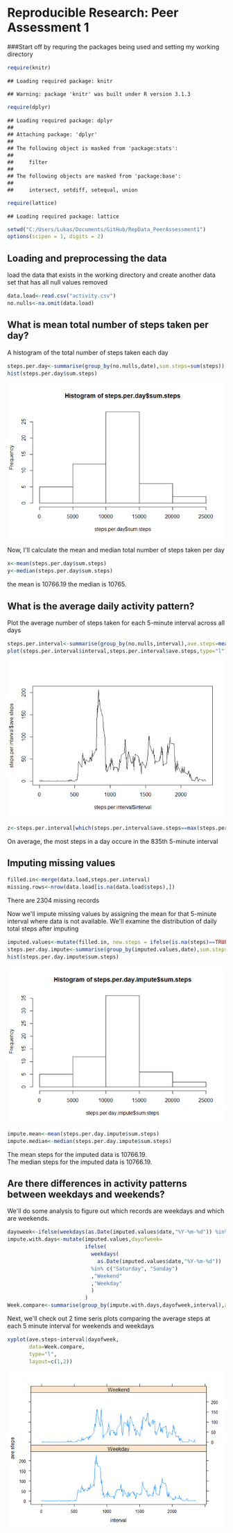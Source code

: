 # Reproducible Research: Peer Assessment 1
###Start off by requring the packages being used and setting my working directory

```r
require(knitr)
```

```
## Loading required package: knitr
```

```
## Warning: package 'knitr' was built under R version 3.1.3
```

```r
require(dplyr)
```

```
## Loading required package: dplyr
## 
## Attaching package: 'dplyr'
## 
## The following object is masked from 'package:stats':
## 
##     filter
## 
## The following objects are masked from 'package:base':
## 
##     intersect, setdiff, setequal, union
```

```r
require(lattice)
```

```
## Loading required package: lattice
```

```r
setwd("C:/Users/Lukas/Documents/GitHub/RepData_PeerAssessment1")
options(scipen = 1, digits = 2)
```

## Loading and preprocessing the data
load the data that exists in the working directory and create another data set that has all null values removed

```r
data.load<-read.csv("activity.csv")
no.nulls<-na.omit(data.load)
```

## What is mean total number of steps taken per day?
A histogram of the total number of steps taken each day

```r
steps.per.day<-summarise(group_by(no.nulls,date),sum.steps=sum(steps))
hist(steps.per.day$sum.steps)
```

![](PA1_template_files/figure-html/unnamed-chunk-3-1.png) 

Now, I'll calculate the mean and median total number of steps taken per day

```r
x<-mean(steps.per.day$sum.steps)
y<-median(steps.per.day$sum.steps)
```
the mean is 10766.19 the median is 10765.

## What is the average daily activity pattern?

Plot the average number of steps taken for each 5-minute interval across all days

```r
steps.per.interval<-summarise(group_by(no.nulls,interval),ave.steps=mean(steps))
plot(steps.per.interval$interval,steps.per.interval$ave.steps,type="l")
```

![](PA1_template_files/figure-html/unnamed-chunk-5-1.png) 

```r
z<-steps.per.interval[which(steps.per.interval$ave.steps==max(steps.per.interval$ave.steps)),1]
```
On average, the most steps in a day occure in the 835th 5-minute interval

## Imputing missing values


```r
filled.in<-merge(data.load,steps.per.interval)
missing.rows<-nrow(data.load[is.na(data.load$steps),])
```
There are 2304 missing records

Now we'll impute missing values by assigning the mean for that 5-minute interval where data is not available.
We'll examine the distribution of daily total steps after imputing

```r
imputed.values<-mutate(filled.in, new.steps = ifelse(is.na(steps)==TRUE,ave.steps,steps))
steps.per.day.impute<-summarise(group_by(imputed.values,date),sum.steps=sum(new.steps))
hist(steps.per.day.impute$sum.steps)
```

![](PA1_template_files/figure-html/unnamed-chunk-7-1.png) 

```r
impute.mean<-mean(steps.per.day.impute$sum.steps)
impute.median<-median(steps.per.day.impute$sum.steps)
```
The mean steps for the imputed data is 10766.19.  
The median steps for the imputed data is 10766.19.

## Are there differences in activity patterns between weekdays and weekends?

We'll do some analysis to figure out which records are weekdays and which are weekends.

```r
dayoweek<-ifelse(weekdays(as.Date(imputed.values$date,"%Y-%m-%d")) %in% c("Saturday", "Sunday"),"Weekend","Weekday")
impute.with.days<-mutate(imputed.values,dayofweek=
                         ifelse(
                           weekdays(
                             as.Date(imputed.values$date,"%Y-%m-%d")) 
                           %in% c("Saturday", "Sunday")
                           ,"Weekend"
                           ,"Weekday"
                           )
                         )
Week.compare<-summarise(group_by(impute.with.days,dayofweek,interval),ave.steps=mean(new.steps))
```
Next, we'll check out 2 time seris plots comparing the average steps at each 5 minute interval for weekends and weekdays

```r
xyplot(ave.steps~interval|dayofweek,
       data=Week.compare,
       type="l",
       layout=c(1,2))
```

![](PA1_template_files/figure-html/unnamed-chunk-9-1.png) 
